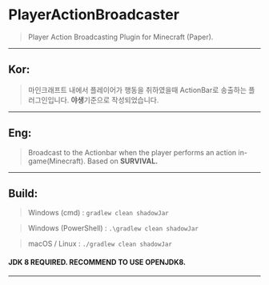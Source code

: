 # PlayerActionBroadcaster
> Player Action Broadcasting Plugin for Minecraft (Paper).
---
## Kor:

> 마인크래프트 내에서 플레이어가 행동을 취하였을때 ActionBar로 송출하는 플러그인입니다. **야생**기준으로 작성되었습니다.
---
## Eng:

> Broadcast to the Actionbar when the player performs an action in-game(Minecraft). Based on **SURVIVAL.**
---
## Build:

> Windows (cmd) : `gradlew clean shadowJar`

> Windows (PowerShell) : `.\gradlew clean shadowJar`

> macOS / Linux : `./gradlew clean shadowJar`


#### JDK 8 REQUIRED. RECOMMEND TO USE OPENJDK8.

---
